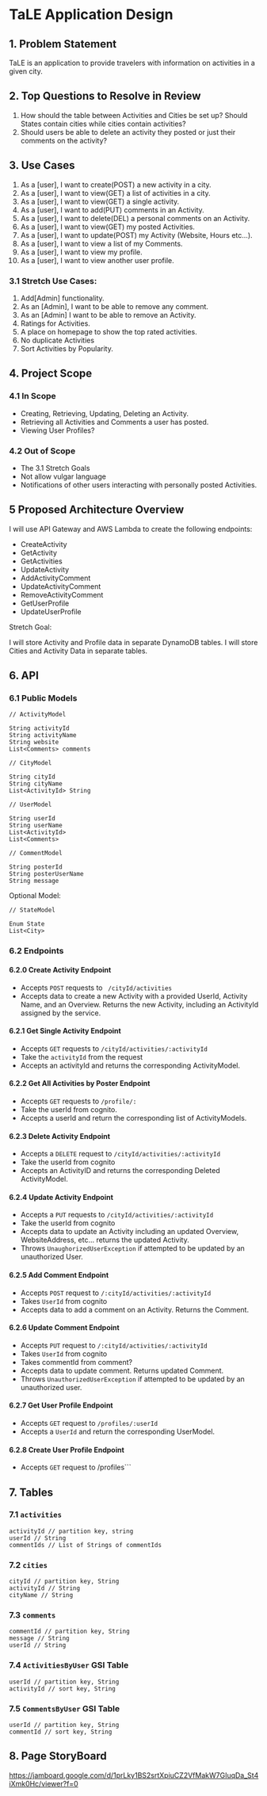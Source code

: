 
# TaLE Application Design

## 1. Problem Statement

TaLE is an application to provide travelers with information on activities in a given city.

## 2. Top Questions to Resolve in Review

1. How should the table between Activities and Cities be set up? Should States contain cities while cities contain activities?
2. Should users be able to delete an activity they posted or just their comments on the activity?

## 3. Use Cases
1. As a [user], I want to create(POST) a new activity in a city.
2.  As a [user], I want to view(GET) a list of activities in a city.
3. As a [user], I want to view(GET) a single activity.
4.  As a [user], I want to add(PUT) comments in an Activity.
5. As a [user], I want to delete(DEL) a personal comments on an Activity.
6.  As a [user], I want to view(GET) my posted Activities.
7. As a [user], I want to update(POST) my Activity (Website, Hours etc...).
8. As a [user], I want to view a list of my Comments.
9. As a [user], I want to view my profile.
10. As a [user], I want to view another user profile.

### 3.1 Stretch Use Cases:
1. Add[Admin] functionality.
2. As an [Admin], I want to be able to remove any comment.
3. As an [Admin] I want to be able to remove an Activity.
4. Ratings for Activities.
5. A place on homepage to show the top rated activities.
6. No duplicate Activities
7. Sort Activities by Popularity.
## 4. Project Scope

### 4.1 In Scope
- Creating, Retrieving, Updating, Deleting an Activity.
- Retrieving all Activities and Comments a user has posted.
- Viewing User Profiles?

### 4.2 Out of Scope
- The 3.1 Stretch Goals
- Not allow vulgar language
- Notifications of other users interacting with personally posted Activities.

## 5 Proposed Architecture Overview

I will use API Gateway and AWS Lambda to create the following endpoints:
- CreateActivity
- GetActivity
- GetActivities
- UpdateActivity
- AddActivityComment
- UpdateActivityComment
- RemoveActivityComment
- GetUserProfile
- UpdateUserProfile

Stretch Goal:

I will store Activity and Profile data in separate DynamoDB tables.
I will store Cities and Activity Data in separate tables.

## 6. API
### 6.1 Public Models
```
// ActivityModel

String activityId
String activityName
String website
List<Comments> comments

```

```
// CityModel

String cityId
String cityName
List<ActivityId> String

```

```
// UserModel

String userId
String userName
List<ActivityId>
List<Comments>

```

```
// CommentModel

String posterId
String posterUserName
String message

```

Optional Model:
```
// StateModel

Enum State
List<City>

```

### 6.2 Endpoints

#### 6.2.0 Create Activity Endpoint
- Accepts ```POST``` requests to ```
  /cityId/activities```
- Accepts data to create a new Activity with a provided UserId, Activity Name, and an Overview. Returns the new Activity, including an ActivityId assigned by the service.

#### 6.2.1 Get Single Activity Endpoint
- Accepts ```GET``` requests to ```/cityId/activities/:activityId```
- Take the ```activityId``` from the request
- Accepts an activityId and returns the corresponding ActivityModel.

#### 6.2.2 Get All Activities by Poster Endpoint
- Accepts ```GET``` requests to ```/profile/:```
- Take the userId from cognito.
- Accepts a userId and return the corresponding list of ActivityModels.

#### 6.2.3 Delete Activity Endpoint
- Accepts a ```DELETE``` request to ```/cityId/activities/:activityId```
- Take the userId from cognito
- Accepts an ActivityID and returns the corresponding Deleted ActivityModel.

#### 6.2.4 Update Activity Endpoint
- Accepts a ```PUT``` requests to ```/cityId/activities/:activityId```
- Take the userId from cognito
- Accepts data to update an Activity including an updated Overview, WebsiteAddress, etc... returns the updated Activity.
- Throws ```UnaughorizedUserException``` if attempted to be updated by an unauthorized User.

#### 6.2.5 Add Comment Endpoint
- Accepts ```POST``` request to ```/:cityId/activities/:activityId```
- Takes ```UserId``` from cognito
- Accepts data to add a comment on an Activity. Returns the Comment.

#### 6.2.6 Update Comment Endpoint
- Accepts ```PUT``` request to ```/:cityId/activities/:activityId```
- Takes ```UserId``` from cognito
- Takes commentId from comment?
- Accepts data to update comment. Returns updated Comment.
- Throws ```UnauthorizedUserException``` if attempted to be updated by an unauthorized user.

#### 6.2.7 Get User Profile Endpoint
- Accepts ```GET``` request to ```/profiles/:userId```
- Accepts a ```UserId``` and return the corresponding UserModel.

#### 6.2.8 Create User Profile Endpoint
- Accepts ```GET``` request to /profiles```
## 7.  Tables

### 7.1 `activities`
```
activityId // partition key, string
userId // String
commentIds // List of Strings of commentIds

```

### 7.2 `cities`
```
cityId // partition key, String
activityId // String
cityName // String
```

### 7.3 `comments`
```
commentId // partition key, String
message // String
userId // String
```

### 7.4 `ActivitiesByUser` GSI Table
```
userId // partition key, String
activityId // sort key, String
```

### 7.5 `CommentsByUser` GSI Table
```
userId // partition key, String
commentId // sort key, String
```

## 8. Page StoryBoard
https://jamboard.google.com/d/1prLky1BS2srtXpiuCZ2VfMakW7GIuqDa_St4iXmk0Hc/viewer?f=0